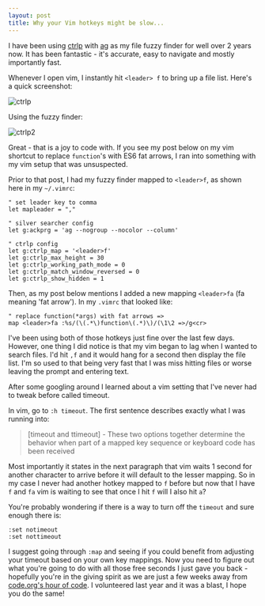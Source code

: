 ```yaml
---
layout: post
title: Why your Vim hotkeys might be slow...
---
```


I have been using [ctrlp](https://github.com/kien/ctrlp.vim) with [ag](https://github.com/ggreer/the_silver_searcher) as my file fuzzy finder for well over 2 years now.  It has been fantastic - it's accurate, easy to navigate and mostly importantly fast.

Whenever I open vim, I instantly hit `<leader> f` to bring up a file list. Here's a quick screenshot:

![ctrlp](http://i.imgur.com/BpJhEbI.png)

Using the fuzzy finder:

![ctrlp2](http://i.imgur.com/ry1q5AP.png)

Great - that is a joy to code with.  If you see my post below on my vim shortcut to replace `function`'s with ES6 fat arrows, I ran into something with my vim setup that was unsuspected.

Prior to that post, I had my fuzzy finder mapped to `<leader>f`, as shown here in my `~/.vimrc`:

```
" set leader key to comma
let mapleader = ","

" silver searcher config
let g:ackprg = 'ag --nogroup --nocolor --column'

" ctrlp config
let g:ctrlp_map = '<leader>f'
let g:ctrlp_max_height = 30
let g:ctrlp_working_path_mode = 0
let g:ctrlp_match_window_reversed = 0
let g:ctrlp_show_hidden = 1
```

Then, as my post below mentions I added a new mapping `<leader>fa` (fa meaning 'fat arrow').  In my `.vimrc` that looked like:

```
" replace function(*args) with fat arrows =>
map <leader>fa :%s/(\(.*\)function\(.*)\)/(\1\2 =>/g<cr>
```

I've been using both of those hotkeys just fine over the last few days.  However, one thing I did notice is that my vim began to lag when I wanted to search files.  I'd hit `,f` and it would hang for a second then display the file list.  I'm so used to that being very fast that I was miss hitting files or worse leaving the prompt and entering text.

After some googling around I learned about a vim setting that I've never had to tweak before called timeout.

In vim, go to `:h timeout`. The first sentence describes exactly what I was running into:

>[timeout and ttimeout] - These two options together determine the behavior when part of a mapped key sequence or keyboard code has been received

Most importantly it states in the next paragraph that vim waits 1 second for another character to arrive before it will default to the lesser mapping.  So in my case I never had another hotkey mapped to `f` before but now that I have `f` and `fa` vim is waiting to see that once I hit `f` will I also hit `a`?

You're probably wondering if there is a way to turn off the `timeout` and sure enough there is:

```
:set notimeout
:set nottimeout
```

I suggest going through `:map` and seeing if you could benefit from adjusting your timeout based on your own key mappings.  Now you need to figure out what you're going to do with all those free seconds I just gave you back - hopefully you're in the giving spirit as we are just a few weeks away from [code.org's hour of code](https://hourofcode.com/us).  I volunteered last year and it was a blast, I hope you do the same!




